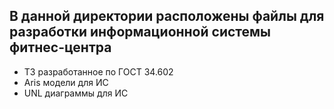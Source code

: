 ## В данной директории расположены файлы для разработки информационной системы фитнес-центра
* ТЗ разработанное по ГОСТ 34.602
* Aris модели для ИС
* UNL диаграммы для ИС

